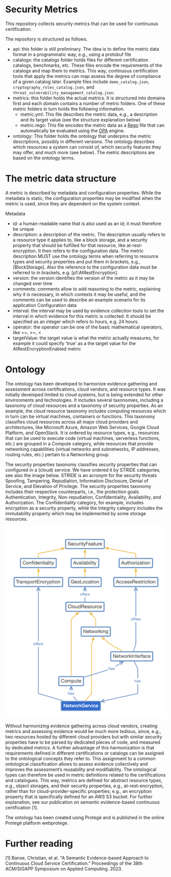 # Security Metrics
This repository collects security metrics that can be used for continuous certification. 

The repository is structured as follows.
- api: this folder is still preliminary. The idea is to define the metric data format in a programmatic way, e.g., using a protobuf file
- catalogs: the catalogs folder holds files for different certification catalogs, benchmarks, etc. These files encode the requirements of the catalogs and map them to metrics. This way, continuous certification tools that apply the metrics can map assess the degree of compliance of a given catalog later. Example files include `demo_catalog.json`, `cryptography_roles_catalog.json`, and `threat_vulnerability_management_catalog.json`.
- metrics: this folder holds the actual metrics. It is structured into domains first and each domain contains a number of metric folders. One of these metric folders in turn holds the following information.
  - metric.yml: This file describes the metric data, e.g., a description and its target value (see the structure explanation below)
  - metric.rego: This file encodes the metric data as a [Rego](https://www.openpolicyagent.org/docs/latest/policy-language/) file that can automatically be evaluated using the [OPA](https://www.openpolicyagent.org) engine.
- ontology: This folder holds the ontology that underpins the metric descriptions, possibly in different versions. The ontology describes which resources a system can consist of, which security features they may offer, and much more (see below). The metric descriptions are based on the ontology terms. 

# The metric data structure
A metric is described by metadata and configuration properties. While the metadata is static, the configuration properties may be modified when the metric is used, since they are dependent on the system context.

Metadata
- id: a human-readable name that is also used as an id; it must therefore be unique
- description: a description of the metric. The description usually refers to a resource type it applies to, like a block storage, and a security property that should be fulfilled for that resource, like at-rest-encryption. It then refers to the configuration data. The metric description MUST use the ontology terms when referring to resource types and security properties and put them in brackets, e.g., [BlockStorage]. Also the reference to the configuration data must be referred to in brackets, e.g. [p1:AtRestEncryption].
- version: the version identifies the version of the metric as it may be changed over time
- comments: comments allow to add reasoning to the metric, explaining why it is necessary, in which contexts it may be useful, and the comments can be used to describe an example scenario for its application
Configuration data
- interval: the interval may be used by evidence collection tools to set the interval in which evidence for this metric is collected. It should be specified as an integer which refers to hours, e.g. 24 hours.
- operator: the operator can be one of the basic mathematical operators, like ==, >=, <
- targetValue: the target value is what the metric actually measures, for example it could specify 'true' as a the target value for the AtRestEncryptionEnabled metric

# Ontology
The ontology has been developed to harmonize evidence gathering and assessment across certifications, cloud vendors, and resource types. It was initially developed limited to cloud systems, but is being extended for other environments and technologies. 
It includes several taxonomies, including a taxonomy of cloud resources and a taxonomy of security properties. As an example, the cloud resource taxonomy includes computing resources which in turn can be virtual machines, containers or functions. This taxonomy classifies cloud resources across all major cloud providers and architectures, like Microsoft Azure, Amazon Web Services, Google Cloud Platform, and OpenStack. 
It is ordered by resource types, e.g., resources that can be used to execute code (virtual machines, serverless functions, etc.) are grouped in a Compute category, while resources that provide networking capabilities (virtual networks and subnetworks, IP addresses, routing rules, etc.) pertain to a Networking group. 

The security properties taxonomy classifies security properties that can configured in a (cloud)
service. We have ordered it by STRIDE categories, see also the image below. STRIDE is an acronym for the security threats
Spoofing, Tampering, Repudiation, Information Disclosure, Denial of Service, and Elevation of
Privilege. The security properties taxonomy includes their respective counterparts, i.e., the
protection goals Authentication, Integrity, Non-repudiation, Confidentiality, Availability, and Authorization.
The Confidentiality category, for example, includes encryption as a security property, while the
Integrity category includes the immutability property which may be implemented by some
storage resources.

![A part of the security properties in the ontology](resources/ontology.png)

Without harmonizing evidence gathering across cloud vendors, creating metrics and assessing evidence would be much more tedious, since, e.g., two resources hosted by different cloud providers but with similar security properties have to be parsed by dedicated pieces of code, and measured by dedicated metrics.
A further advantage of this harmonization is that requirements defined in different certifications
or catalogs can be assigned to the ontological concepts they refer to. This assignment to a
common ontological classification allows to assess evidence collectively and improves the
assessment’s reusability and modifiability. The ontological types can therefore be used in metric
definitions related to the certifications and catalogues. This way, metrics are defined for abstract
resource types, e.g., object storages, and their security properties, e.g., at-rest-encryption,
rather than for cloud-provider-specific properties; e.g., an encryption property that is specifically
defined for an AWS S3 bucket. For further explanation, see our publication on semantic evidence-based continuous certification [1].

The ontology has been created using Protegé and is published in the online Protegé platform
webprotege.

# Further reading
[1] Banse, Christian, et al. "A Semantic Evidence-based Approach to Continuous Cloud Service Certification." Proceedings of the 38th ACM/SIGAPP Symposium on Applied Computing. 2023.
